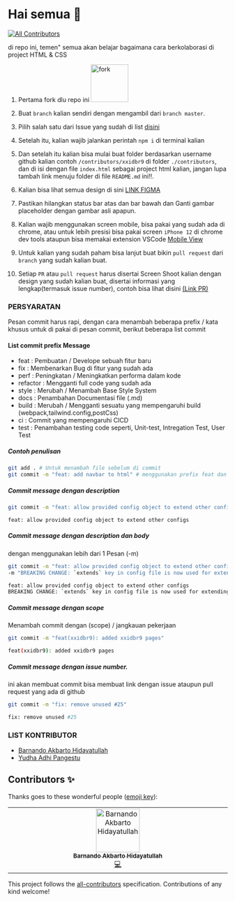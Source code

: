 # Hai semua 👋

<!-- ALL-CONTRIBUTORS-BADGE:START - Do not remove or modify this section -->

[![All Contributors](https://img.shields.io/badge/all_contributors-1-orange.svg?style=flat-square)](#contributors-)

<!-- ALL-CONTRIBUTORS-BADGE:END -->

<!-- ALL-CONTRIBUTORS-BADGE:START - Do not remove or modify this section -->

<!-- ALL-CONTRIBUTORS-BADGE:END -->

di repo ini, temen" semua akan belajar bagaimana cara berkolaborasi di project HTML & CSS

1. Pertama fork dlu repo ini <img width="86" alt="fork" src="./.github/assets/fork.jpg">

1. Buat `branch` kalian sendiri dengan mengambil dari `branch master`.

1. Pilih salah satu dari Issue yang sudah di list [disini](https://github.com/xxidbr9/binar-intro-to-html/issues)

1. Setelah itu, kalian wajib jalankan perintah `npm i` di terminal kalian

1. Dan setelah itu kalian bisa mulai buat folder berdasarkan username github kalian contoh `/contributors/xxidbr9` di folder `./contributors`, dan di isi dengan file `index.html` sebagai project html kalian, jangan lupa tambah link menuju folder di file `README.md` ini!!.

1. Kalian bisa lihat semua design di sini [LINK FIGMA](<https://www.figma.com/file/SG36PkOJmYIGpsr8mTsWZ1/Mobile-Templates-(Kampus-Merdeka)?type=design&node-id=0%3A344&mode=design&t=n1xd2OptGOKNULZr-1>)

1. Pastikan hilangkan status bar atas dan bar bawah dan Ganti gambar placeholder dengan gambar asli apapun.

1. Kalian wajib menggunakan screen mobile, bisa pakai yang sudah ada di chrome, atau untuk lebih presisi bisa pakai screen `iPhone 12` di chrome dev tools ataupun bisa memakai extension VSCode [Mobile View](https://marketplace.visualstudio.com/items?itemName=cirlorm.mobileview)

1. Untuk kalian yang sudah paham bisa lanjut buat bikin `pull request` dari `branch` yang sudah kalian buat.

1. Setiap `PR` atau `pull request` harus disertai Screen Shoot kalian dengan design yang sudah kalian buat, disertai informasi yang lengkap(termasuk issue number), contoh bisa lihat disini [(Link PR)](https://github.com/xxidbr9/binar-intro-to-html/pull/41)

### PERSYARATAN

Pesan commit harus rapi, dengan cara menambah beberapa prefix / kata khusus untuk di pakai di pesan commit, berikut beberapa list commit

#### List commit prefix Message

- feat : Pembuatan / Develope sebuah fitur baru
- fix : Membenarkan Bug di fitur yang sudah ada
- perf : Peningkatan / Meningkatkan performa dalam kode
- refactor : Mengganti full code yang sudah ada
- style : Merubah / Menambah Base Style System
- docs : Penambahan Documentasi file (.md)
- build : Merubah / Mengganti sesuatu yang mempengaruhi build (webpack,tailwind.config,postCss)
- ci : Commit yang mempengaruhi CICD
- test : Penambahan testing code seperti, Unit-test, Intregation Test, User Test

##### Contoh penulisan

```bash
git add . # Untuk menambah file sebelum di commit
git commit -m "feat: add navbar to html" # menggunakan prefix feat dan informasi singkat setelahnya
```

##### Commit message dengan description

```bash
git commit -m "feat: allow provided config object to extend other configs"
```

```bash
feat: allow provided config object to extend other configs
```

##### Commit message dengan description dan body

dengan menggunakan lebih dari 1 Pesan (-m)

```bash
git commit -m "feat: allow provided config object to extend other configs" \
-m "BREAKING CHANGE: `extends` key in config file is now used for extending other config files"
```

```bash
feat: allow provided config object to extend other configs
BREAKING CHANGE: `extends` key in config file is now used for extending other config files
```

##### Commit message dengan scope

Menambah commit dengan (scope) / jangkauan pekerjaan

```bash
git commit -m "feat(xxidbr9): added xxidbr9 pages"
```

```bash
feat(xxidbr9): added xxidbr9 pages
```

##### Commit message dengan issue number.

ini akan membuat commit bisa membuat link dengan issue ataupun pull request yang ada di github

```bash
git commit -m "fix: remove unused #25"
```

```bash
fix: remove unused #25
```

### LIST KONTRIBUTOR

<!-- Tambah nama lengkap kalian dan link ke file yang kalian buat  -->
<!-- [nama_lengkap_kalian](./contributors/<username>) -->

- [Barnando Akbarto Hidayatullah](./contributors/xxidbr9)
- [Yudha Adhi Pangestu](./contributors/AccelUp)

<!-- YANG DIBAWAH INI SAMPAI BAWAH JANGAN DI EDIT -->
<!-- INI OTOMATIS GENERATE DARI BOT -->

## Contributors ✨

Thanks goes to these wonderful people ([emoji key](https://allcontributors.org/docs/en/emoji-key)):

<!-- ALL-CONTRIBUTORS-LIST:START - Do not remove or modify this section -->
<!-- prettier-ignore-start -->
<!-- markdownlint-disable -->
<table>
  <tbody>
    <tr>
      <td align="center" valign="top" width="14.28%"><a href="http://github.com/xxidbr9-archived"><img src="https://avatars.githubusercontent.com/u/51733515?v=4?s=100" width="100px;" alt="Barnando Akbarto Hidayatullah"/><br /><sub><b>Barnando Akbarto Hidayatullah</b></sub></a><br /><a href="https://github.com/xxidbr9/binar-intro-to-html/commits?author=xxidbr9" title="Code">💻</a></td>
    </tr>
  </tbody>
</table>

<!-- markdownlint-restore -->
<!-- prettier-ignore-end -->

<!-- ALL-CONTRIBUTORS-LIST:END -->

<!-- ALL-CONTRIBUTORS-LIST:START - Do not remove or modify this section -->
<!-- prettier-ignore-start -->
<!-- markdownlint-disable -->

<!-- markdownlint-restore -->
<!-- prettier-ignore-end -->

<!-- ALL-CONTRIBUTORS-LIST:END -->

This project follows the [all-contributors](https://github.com/all-contributors/all-contributors) specification. Contributions of any kind welcome!
